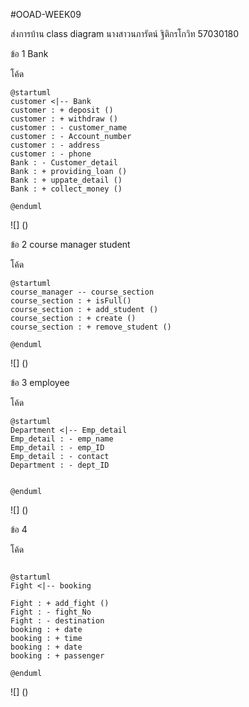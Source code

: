 #OOAD-WEEK09

ส่งการบ้าน class diagram นางสาวนภารัตน์ ฐิติกรโกวิท 57030180

ข้อ 1 Bank

โค้ด 

```
@startuml
customer <|-- Bank
customer : + deposit ()
customer : + withdraw ()
customer : - customer_name 
customer : - Account_number 
customer : - address 
customer : - phone
Bank : - Customer_detail
Bank : + providing_loan ()
Bank : + uppate_detail ()
Bank : + collect_money ()

@enduml
```
![]
()

ข้อ 2 course manager student

โค้ด
```
@startuml
course_manager -- course_section
course_section : + isFull()
course_section : + add_student ()
course_section : + create ()
course_section : + remove_student ()

@enduml
```
![]
()

ข้อ 3 employee

โค้ด
```
@startuml
Department <|-- Emp_detail
Emp_detail : - emp_name
Emp_detail : - emp_ID
Emp_detail : - contact
Department : - dept_ID


@enduml
```
![]
()

ข้อ 4

โค้ด

```

@startuml
Fight <|-- booking

Fight : + add_fight ()
Fight : - fight_No
Fight : - destination
booking : + date
booking : + time
booking : + date
booking : + passenger

@enduml

```

![]
()
